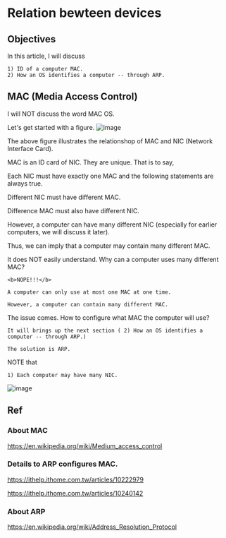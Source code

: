 # Relation bewteen devices
## Objectives
In this article, I will discuss 
  
    1) ID of a computer MAC.
    2) How an OS identifies a computer -- through ARP.
    
 ## MAC (Media Access Control)
 I will NOT discuss the word MAC OS.
 
 Let's get started with a figure.
 ![image](https://user-images.githubusercontent.com/75050655/227235276-cf138917-46d3-4f7b-95cb-2583a08b8f2f.png)
 
 The above figure illustrates the relationshop of MAC and NIC (Network Interface Card). 
 
 MAC is an ID card of NIC. They are unique. That is to say,
 
 Each NIC must have exactly one MAC and the following statements are always true.
 
 Different NIC must have different MAC.
 
 Difference MAC must also have different NIC. 
 
 However, a computer can have many different NIC (especially for earlier computers, we will discuss it later).
 
 Thus, we can imply that a computer may contain many different MAC.
 
 It does NOT easily understand. Why can a computer uses many different MAC?
 
    <b>NOPE!!!</b> 
    
    A computer can only use at most one MAC at one time.
    
    However, a computer can contain many different MAC.
    
The issue comes. How to configure what MAC the computer will use?

    It will brings up the next section ( 2) How an OS identifies a computer -- through ARP.)
    
    The solution is ARP.
    
    
 NOTE that 
 
    1) Each computer may have many NIC.
    
![image](https://user-images.githubusercontent.com/75050655/227242919-5a8b84c0-83c0-420b-a488-c602d647c7db.png)

    
 
 ## Ref
 
 ### About MAC
 https://en.wikipedia.org/wiki/Medium_access_control
 
 ### Details to ARP configures MAC.
 https://ithelp.ithome.com.tw/articles/10222979
 
 https://ithelp.ithome.com.tw/articles/10240142
 
 ### About ARP
 
 https://en.wikipedia.org/wiki/Address_Resolution_Protocol
 
